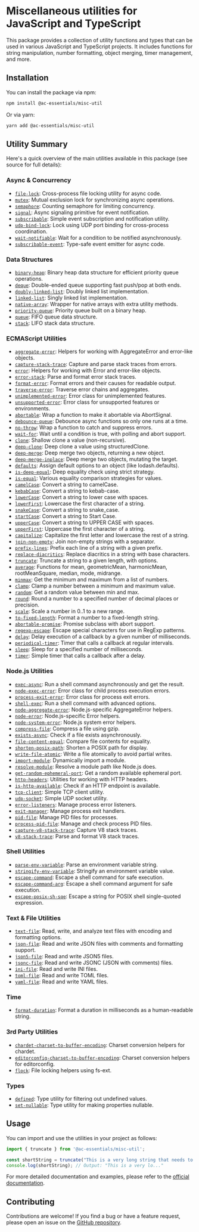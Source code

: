 
# Miscellaneous utilities for JavaScript and TypeScript

This package provides a collection of utility functions and types that can be used in various JavaScript and TypeScript projects. It includes functions for string manipulation, number formatting, object merging, timer management, and more.

## Installation

You can install the package via npm:

```bash
npm install @ac-essentials/misc-util
```

Or via yarn:

```bash
yarn add @ac-essentials/misc-util
```

## Utility Summary

Here's a quick overview of the main utilities available in this package (see source for full details):

### Async & Concurrency

- [`file-lock`](src/async/file-lock.ts): Cross-process file locking utility for async code.
- [`mutex`](src/async/mutex.ts): Mutual exclusion lock for synchronizing async operations.
- [`semaphore`](src/async/semaphore.ts): Counting semaphore for limiting concurrency.
- [`signal`](src/async/signal.ts): Async signaling primitive for event notification.
- [`subscribable`](src/async/subscribable.ts): Simple event subscription and notification utility.
- [`udp-bind-lock`](src/async/udp-bind-lock.ts): Lock using UDP port binding for cross-process coordination.
- [`wait-notifiable`](src/async/wait-notifiable.ts): Wait for a condition to be notified asynchronously.
- [`subscribable-event`](src/async/subscribable-event.ts): Type-safe event emitter for async code.

### Data Structures

- [`binary-heap`](src/data/binary-heap.ts): Binary heap data structure for efficient priority queue operations.
- [`deque`](src/data/deque.ts): Double-ended queue supporting fast push/pop at both ends.
- [`doubly-linked-list`](src/data/doubly-linked-list.ts): Doubly linked list implementation.
- [`linked-list`](src/data/linked-list.ts): Singly linked list implementation.
- [`native-array`](src/data/native-array.ts): Wrapper for native arrays with extra utility methods.
- [`priority-queue`](src/data/priority-queue.ts): Priority queue built on a binary heap.
- [`queue`](src/data/queue.ts): FIFO queue data structure.
- [`stack`](src/data/stack.ts): LIFO stack data structure.

### ECMAScript Utilities

- [`aggregate-error`](src/ecma/error/aggregate-error.ts): Helpers for working with AggregateError and error-like objects.
- [`capture-stack-trace`](src/ecma/error/capture-stack-trace.ts): Capture and parse stack traces from errors.
- [`error`](src/ecma/error/error.ts): Helpers for working with Error and error-like objects.
- [`error-stack`](src/ecma/error/error-stack.ts): Parse and format error stack traces.
- [`format-error`](src/ecma/error/format-error.ts): Format errors and their causes for readable output.
- [`traverse-error`](src/ecma/error/traverse-error.ts): Traverse error chains and aggregates.
- [`unimplemented-error`](src/ecma/error/unimplemented-error.ts): Error class for unimplemented features.
- [`unsupported-error`](src/ecma/error/unsupported-error.ts): Error class for unsupported features or environments.
- [`abortable`](src/ecma/function/abortable.ts): Wrap a function to make it abortable via AbortSignal.
- [`debounce-queue`](src/ecma/function/debounce-queue.ts): Debounce async functions so only one runs at a time.
- [`no-throw`](src/ecma/function/no-throw.ts): Wrap a function to catch and suppress errors.
- [`wait-for`](src/ecma/function/wait-for.ts): Wait until a condition is true, with polling and abort support.
- [`clone`](src/ecma/object/clone.ts): Shallow clone a value (non-recursive).
- [`deep-clone`](src/ecma/object/deep-clone.ts): Deep clone a value using structuredClone.
- [`deep-merge`](src/ecma/object/deep-merge.ts): Deep merge two objects, returning a new object.
- [`deep-merge-inplace`](src/ecma/object/deep-merge-inplace.ts): Deep merge two objects, mutating the target.
- [`defaults`](src/ecma/object/defaults.ts): Assign default options to an object (like lodash.defaults).
- [`is-deep-equal`](src/ecma/object/is-deep-equal.ts): Deep equality check using strict strategy.
- [`is-equal`](src/ecma/object/is-equal.ts): Various equality comparison strategies for values.
- [`camelCase`](src/ecma/string/camel-case.ts): Convert a string to camelCase.
- [`kebabCase`](src/ecma/string/kebab-case.ts): Convert a string to kebab-case.
- [`lowerCase`](src/ecma/string/lower-case.ts): Convert a string to lower case with spaces.
- [`lowerFirst`](src/ecma/string/lower-first.ts): Lowercase the first character of a string.
- [`snakeCase`](src/ecma/string/snake-case.ts): Convert a string to snake_case.
- [`startCase`](src/ecma/string/start-case.ts): Convert a string to Start Case.
- [`upperCase`](src/ecma/string/upper-case.ts): Convert a string to UPPER CASE with spaces.
- [`upperFirst`](src/ecma/string/upper-first.ts): Uppercase the first character of a string.
- [`capitalize`](src/ecma/string/capitalize.ts): Capitalize the first letter and lowercase the rest of a string.
- [`join-non-empty`](src/ecma/string/join-non-empty.ts): Join non-empty strings with a separator.
- [`prefix-lines`](src/ecma/string/prefix-lines.ts): Prefix each line of a string with a given prefix.
- [`replace-diacritics`](src/ecma/string/replace-diacritics.ts): Replace diacritics in a string with base characters.
- [`truncate`](src/ecma/string/truncate.ts): Truncate a string to a given length, with options.
- [`average`](src/ecma/math/average.ts): Functions for mean, geometricMean, harmonicMean, rootMeanSquare, median, mode, midrange.
- [`minmax`](src/ecma/math/minmax.ts): Get the minimum and maximum from a list of numbers.
- [`clamp`](src/ecma/math/clamp.ts): Clamp a number between a minimum and maximum value.
- [`random`](src/ecma/math/random.ts): Get a random value between min and max.
- [`round`](src/ecma/math/round.ts): Round a number to a specified number of decimal places or precision.
- [`scale`](src/ecma/math/scale.ts): Scale a number in 0..1 to a new range.
- [`to-fixed-length`](src/ecma/number/to-fixed-length.ts): Format a number to a fixed-length string.
- [`abortable-promise`](src/ecma/promise/abortable-promise.ts): Promise subclass with abort support.
- [`regexp-escape`](src/ecma/regexp/regexp-escape.ts): Escape special characters for use in RegExp patterns.
- [`delay`](src/ecma/timers/delay.ts): Delay execution of a callback by a given number of milliseconds.
- [`periodical-timer`](src/ecma/timers/periodical-timer.ts): Timer that calls a callback at regular intervals.
- [`sleep`](src/ecma/timers/sleep.ts): Sleep for a specified number of milliseconds.
- [`timer`](src/ecma/timers/timer.ts): Simple timer that calls a callback after a delay.

### Node.js Utilities

- [`exec-async`](src/node/child_process/exec-async.ts): Run a shell command asynchronously and get the result.
- [`node-exec-error`](src/node/child_process/node-exec-error.ts): Error class for child process execution errors.
- [`process-exit-error`](src/node/child_process/process-exit-error.ts): Error class for process exit errors.
- [`shell-exec`](src/node/child_process/shell-exec.ts): Run a shell command with advanced options.
- [`node-aggregate-error`](src/node/error/node-aggregate-error.ts): Node.js-specific AggregateError helpers.
- [`node-error`](src/node/error/node-error.ts): Node.js-specific Error helpers.
- [`node-system-error`](src/node/error/node-system-error.ts): Node.js system error helpers.
- [`compress-file`](src/node/fs/compress-file.ts): Compress a file using gzip.
- [`exists-async`](src/node/fs/exists-async.ts): Check if a file exists asynchronously.
- [`file-content-equal`](src/node/fs/file-content-equal.ts): Compare file contents for equality.
- [`shorten-posix-path`](src/node/fs/shorten-posix-path.ts): Shorten a POSIX path for display.
- [`write-file-atomic`](src/node/fs/write-file-atomic.ts): Write a file atomically to avoid partial writes.
- [`import-module`](src/node/module/import-module.ts): Dynamically import a module.
- [`resolve-module`](src/node/module/resolve-module.ts): Resolve a module path like Node.js does.
- [`get-random-ephemeral-port`](src/node/net/get-random-ephemeral-port.ts): Get a random available ephemeral port.
- [`http-headers`](src/node/net/http/http-headers.ts): Utilities for working with HTTP headers.
- [`is-http-available`](src/node/net/http/is-http-available.ts): Check if an HTTP endpoint is available.
- [`tcp-client`](src/node/net/tcp-client.ts): Simple TCP client utility.
- [`udp-socket`](src/node/net/udp-socket.ts): Simple UDP socket utility.
- [`error-listeners`](src/node/process/error-listeners.ts): Manage process error listeners.
- [`exit-manager`](src/node/process/exit-manager.ts): Manage process exit handlers.
- [`pid-file`](src/node/process/pid-file.ts): Manage PID files for processes.
- [`process-pid-file`](src/node/process/process-pid-file.ts): Manage and check process PID files.
- [`capture-v8-stack-trace`](src/node/v8/capture-v8-stack-trace.ts): Capture V8 stack traces.
- [`v8-stack-trace`](src/node/v8/v8-stack-trace.ts): Parse and format V8 stack traces.

### Shell Utilities

- [`parse-env-variable`](src/shell/env-variables/parse-env-variable.ts): Parse an environment variable string.
- [`stringify-env-variable`](src/shell/env-variables/stringify-env-variable.ts): Stringify an environment variable value.
- [`escape-command`](src/shell/escape-command.ts): Escape a shell command for safe execution.
- [`escape-command-arg`](src/shell/escape-command-arg.ts): Escape a shell command argument for safe execution.
- [`escape-posix-sh-sqe`](src/shell/escape-posix-sh-sqe.ts): Escape a string for POSIX shell single-quoted expression.

### Text & File Utilities

- [`text-file`](src/text-files/text-file.ts): Read, write, and analyze text files with encoding and formatting options.
- [`json-file`](src/text-files/json-file.ts): Read and write JSON files with comments and formatting support.
- [`json5-file`](src/text-files/json5-file.ts): Read and write JSON5 files.
- [`jsonc-file`](src/text-files/jsonc-file.ts): Read and write JSONC (JSON with comments) files.
- [`ini-file`](src/text-files/ini-file.ts): Read and write INI files.
- [`toml-file`](src/text-files/toml-file.ts): Read and write TOML files.
- [`yaml-file`](src/text-files/yaml-file.ts): Read and write YAML files.

### Time

- [`format-duration`](src/time/format-duration.ts): Format a duration in milliseconds as a human-readable string.

### 3rd Party Utilities

- [`chardet-charset-to-buffer-encoding`](src/3rdparty/chardet/chardet-charset-to-buffer-encoding.ts): Charset conversion helpers for chardet.
- [`editorconfig-charset-to-buffer-encoding`](src/3rdparty/editorconfig/editorconfig-charset-to-buffer-encoding.ts): Charset conversion helpers for editorconfig.
- [`flock`](src/3rdparty/fs-ext/flock.ts): File locking helpers using fs-ext.

### Types

- [`defined`](src/types.d/defined.ts): Type utility for filtering out undefined values.
- [`set-nullable`](src/types.d/set-nullable.ts): Type utility for making properties nullable.

## Usage

You can import and use the utilities in your project as follows:

```typescript
import { truncate } from '@ac-essentials/misc-util';

const shortString = truncate("This is a very long string that needs to be truncated.", { length: 20 });
console.log(shortString); // Output: "This is a very lo..."
```

For more detailed documentation and examples, please refer to the [official documentation](https://anthochamp.github.io/node-essentials/misc-util/).

## Contributing

Contributions are welcome! If you find a bug or have a feature request, please open an issue on the [GitHub repository](https://github.com/anthochamp/node-essentials).
